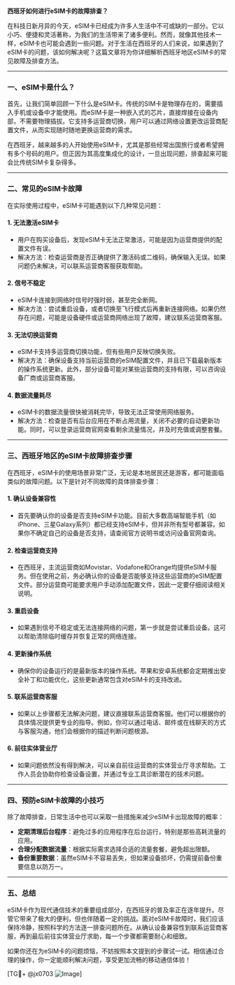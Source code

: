 **西班牙如何进行eSIM卡的故障排查？**

在科技日新月异的今天，eSIM卡已经成为许多人生活中不可或缺的一部分。它以小巧、便捷和灵活著称，为我们的生活带来了诸多便利。然而，就像其他技术一样，eSIM卡也可能会遇到一些问题。对于生活在西班牙的人们来说，如果遇到了eSIM卡的问题，该如何解决呢？这篇文章将为你详细解析西班牙地区eSIM卡的常见故障及排查方法。

---

### 一、eSIM卡是什么？

首先，让我们简单回顾一下什么是eSIM卡。传统的SIM卡是物理存在的，需要插入手机或设备中才能使用。而eSIM卡是一种嵌入式的芯片，直接焊接在设备内部，不需要物理插拔。它支持多运营商切换，用户可以通过网络设置更改运营商配置文件，从而实现随时随地更换运营商的需求。

在西班牙，越来越多的人开始使用eSIM卡，尤其是那些经常出国旅行或者希望拥有多个号码的用户。但正因为其高度集成化的设计，一旦出现问题，排查起来可能会比传统SIM卡复杂得多。

---

### 二、常见的eSIM卡故障

在实际使用过程中，eSIM卡可能遇到以下几种常见问题：

#### 1. **无法激活eSIM卡**
   - 用户在购买设备后，发现eSIM卡无法正常激活，可能是因为运营商提供的配置文件有误。
   - 解决方法：检查运营商是否正确提供了激活码或二维码，确保输入无误。如果问题仍未解决，可以联系运营商客服获取帮助。

#### 2. **信号不稳定**
   - eSIM卡连接到网络时信号时强时弱，甚至完全断网。
   - 解决方法：尝试重启设备，或者切换至飞行模式后再重新连接网络。如果仍然存在问题，可能是设备硬件或运营商网络出现了故障，建议联系运营商客服。

#### 3. **无法切换运营商**
   - eSIM卡支持多运营商切换功能，但有些用户反映切换失败。
   - 解决方法：确保设备支持当前运营商的eSIM配置文件，并且已下载最新版本的操作系统更新。此外，部分设备可能对某些运营商的支持有限，可以咨询设备厂商或运营商客服。

#### 4. **数据流量耗尽**
   - eSIM卡的数据流量很快被消耗完毕，导致无法正常使用网络服务。
   - 解决方法：检查是否有后台应用在不断占用流量，关闭不必要的自动更新功能。同时，可以登录运营商官网查看剩余流量情况，并及时充值或调整套餐。

---

### 三、西班牙地区的eSIM卡故障排查步骤

在西班牙，eSIM卡的使用场景非常广泛，无论是本地居民还是游客，都可能面临类似的故障问题。以下是针对不同故障的具体排查步骤：

#### 1. **确认设备兼容性**
   - 首先要确认你的设备是否支持eSIM卡功能。目前大多数高端智能手机（如iPhone、三星Galaxy系列）都已经支持eSIM卡，但并非所有型号都兼容。如果你不确定自己的设备是否支持，请查阅官方说明书或访问设备官网查询。

#### 2. **检查运营商支持**
   - 在西班牙，主流运营商如Movistar、Vodafone和Orange均提供eSIM卡服务。但在使用之前，务必确认你的设备是否能够支持这些运营商的eSIM配置文件。部分运营商可能要求用户手动添加配置文件，因此一定要仔细阅读相关说明。

#### 3. **重启设备**
   - 如果遇到信号不稳定或无法连接网络的问题，第一步就是尝试重启设备。这可以帮助清除临时缓存并恢复正常的网络连接。

#### 4. **更新操作系统**
   - 确保你的设备运行的是最新版本的操作系统。苹果和安卓系统都会定期推出安全补丁和功能优化，这些更新通常包含对eSIM卡的支持改进。

#### 5. **联系运营商客服**
   - 如果以上步骤都无法解决问题，建议直接联系运营商客服。他们可以根据你的具体情况提供更专业的指导。例如，你可以通过电话、邮件或在线聊天的方式与客服沟通，他们会根据你的描述判断问题根源。

#### 6. **前往实体营业厅**
   - 如果问题依然没有得到解决，可以亲自前往运营商的实体营业厅寻求帮助。工作人员会协助你检查设备设置，并通过专业工具诊断潜在的技术问题。

---

### 四、预防eSIM卡故障的小技巧

除了故障排查，日常生活中也可以采取一些措施来减少eSIM卡出现故障的概率：

- **定期清理后台程序**：避免过多的应用程序在后台运行，特别是那些高耗流量的应用。
- **合理分配数据流量**：根据实际需求选择合适的流量套餐，避免超出限额。
- **备份重要数据**：虽然eSIM卡不容易丢失，但如果设备损坏，仍需提前备份重要信息以防万一。

---

### 五、总结

eSIM卡作为现代通信技术的重要组成部分，在西班牙的普及率正在逐年提升。尽管它带来了极大的便利，但也伴随着一定的挑战。面对eSIM卡故障时，我们应该保持冷静，按照科学的方法逐一排查问题所在。从确认设备兼容性到联系运营商客服，再到最后前往实体营业厅求助，每一个步骤都需要耐心和细致。

如果你还在为eSIM卡的问题烦恼，不妨按照本文提到的步骤试一试。相信通过合理的操作，你一定能顺利解决问题，享受更加流畅的移动通信体验！

[TG💪+ @jx0703 ![Image](https://github.com/user-attachments/assets/dbca1d08-cadb-493c-b0ec-ad6f7a83f270)]